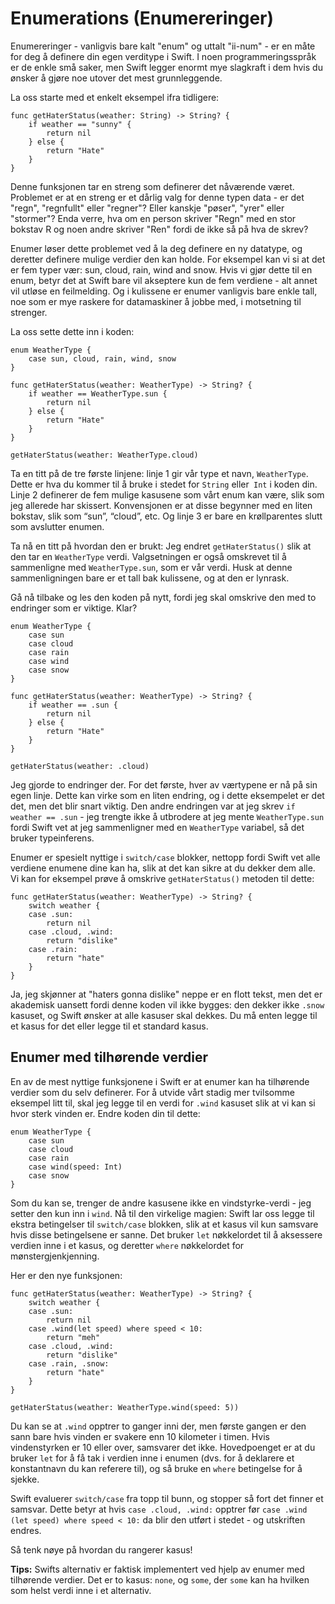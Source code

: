 # Enumerations (Enumereringer)

Enumereringer - vanligvis bare kalt "enum" og uttalt "ii-num" - er en måte for deg å definere din egen verditype i Swift. I noen programmeringsspråk er de enkle små saker, men Swift legger enormt mye slagkraft i dem hvis du ønsker å gjøre noe utover det mest grunnleggende.

La oss starte med et enkelt eksempel ifra tidligere:

    func getHaterStatus(weather: String) -> String? {
        if weather == "sunny" {
            return nil
        } else {
            return "Hate"
        }
    }

Denne funksjonen tar en streng som definerer det nåværende været. Problemet er at en streng er et dårlig valg for denne typen data - er det "regn", "regnfullt" eller "regner"? Eller kanskje "pøser", "yrer" eller "stormer"? Enda verre, hva om en person skriver "Regn" med en stor bokstav R og noen andre skriver "Ren" fordi de ikke så på hva de skrev?

Enumer løser dette problemet ved å la deg definere en ny datatype, og deretter definere mulige verdier den kan holde. For eksempel kan vi si at det er fem typer vær: sun, cloud, rain, wind and snow. Hvis vi gjør dette til en enum, betyr det at Swift bare vil akseptere kun de fem verdiene - alt annet vil utløse en feilmelding. Og i kulissene er enumer vanligvis bare enkle tall, noe som er mye raskere for datamaskiner å jobbe med, i motsetning til strenger.

La oss sette dette inn i koden:

    enum WeatherType {
        case sun, cloud, rain, wind, snow
    }

    func getHaterStatus(weather: WeatherType) -> String? {
        if weather == WeatherType.sun {
            return nil
        } else {
            return "Hate"
        }
    }

    getHaterStatus(weather: WeatherType.cloud)

Ta en titt på de tre første linjene: linje 1 gir vår type et navn, `WeatherType`. Dette er hva du kommer til å bruke i stedet for `String` eller` Int` i koden din. Linje 2 definerer de fem mulige kasusene som vårt enum kan være, slik som jeg allerede har skissert. Konvensjonen er at disse begynner med en liten bokstav, slik som “sun”, “cloud”, etc. Og linje 3 er bare en krøllparentes slutt som avslutter enumen.

Ta nå en titt på hvordan den er brukt: Jeg endret `getHaterStatus()` slik at den tar en `WeatherType` verdi. Valgsetningen er også omskrevet til å sammenligne med `WeatherType.sun`, som er vår verdi. Husk at denne sammenligningen bare er et tall bak kulissene, og at den er lynrask.

Gå nå tilbake og les den koden på nytt, fordi jeg skal omskrive den med to endringer som er viktige. Klar?

    enum WeatherType {
        case sun
        case cloud
        case rain
        case wind
        case snow
    }

    func getHaterStatus(weather: WeatherType) -> String? {
        if weather == .sun {
            return nil
        } else {
            return "Hate"
        }
    }

    getHaterStatus(weather: .cloud)

Jeg gjorde to endringer der. For det første, hver av værtypene er nå på sin egen linje. Dette kan virke som en liten endring, og i dette eksempelet er det det, men det blir snart viktig. Den andre endringen var at jeg skrev `if weather == .sun` - jeg trengte ikke å utbrodere at jeg mente `WeatherType.sun` fordi Swift vet at jeg sammenligner med en `WeatherType` variabel, så det bruker typeinferens.

Enumer er spesielt nyttige i `switch/case` blokker, nettopp fordi Swift vet alle verdiene enumene dine kan ha, slik at det kan sikre at du dekker dem alle. Vi kan for eksempel prøve å omskrive `getHaterStatus()` metoden til dette:

    func getHaterStatus(weather: WeatherType) -> String? {
        switch weather {
        case .sun:
            return nil
        case .cloud, .wind:
            return "dislike"
        case .rain:
            return "hate"
        }
    }

Ja, jeg skjønner at "haters gonna dislike" neppe er en flott tekst, men det er akademisk uansett fordi denne koden vil ikke bygges: den dekker ikke `.snow` kasuset, og Swift ønsker at alle kasuser skal dekkes. Du må enten legge til et kasus for det eller legge til et standard kasus.

## Enumer med tilhørende verdier

En av de mest nyttige funksjonene i Swift er at enumer kan ha tilhørende verdier som du selv definerer. For å utvide vårt stadig mer tvilsomme eksempel litt til, skal jeg legge til en verdi for `.wind` kasuset slik at vi kan si hvor sterk vinden er. Endre koden din til dette:

    enum WeatherType {
        case sun
        case cloud
        case rain
        case wind(speed: Int)
        case snow
    }

Som du kan se, trenger de andre kasusene ikke en vindstyrke-verdi - jeg setter den kun inn i `wind`. Nå til den virkelige magien: Swift lar oss legge til ekstra betingelser til `switch/case` blokken, slik at et kasus vil kun samsvare hvis disse betingelsene er sanne. Det bruker `let` nøkkelordet til å aksessere verdien inne i et kasus, og deretter `where` nøkkelordet for mønstergjenkjenning.

Her er den nye funksjonen:

    func getHaterStatus(weather: WeatherType) -> String? {
        switch weather {
        case .sun:
            return nil
        case .wind(let speed) where speed < 10:
            return "meh"
        case .cloud, .wind:
            return "dislike"
        case .rain, .snow:
            return "hate"
        }
    }

    getHaterStatus(weather: WeatherType.wind(speed: 5))

Du kan se at `.wind` opptrer to ganger inni der, men første gangen er den sann bare hvis vinden er svakere enn 10 kilometer i timen. Hvis vindenstyrken er 10 eller over, samsvarer det ikke. Hovedpoenget er at du bruker `let` for å få tak i verdien inne i enumen (dvs. for å deklarere et konstantnavn du kan referere til), og så bruke en `where` betingelse for å sjekke.

Swift evaluerer `switch/case` fra topp til bunn, og stopper så fort det finner et samsvar. Dette betyr at hvis `case .cloud, .wind:` opptrer før `case .wind (let speed) where speed < 10:` da blir den utført i stedet - og utskriften endres.

Så tenk nøye på hvordan du rangerer kasus!

**Tips:** Swifts alternativ er faktisk implementert ved hjelp av enumer med tilhørende verdier. Det er to kasus: `none`, og `some`, der `some` kan ha hvilken som helst verdi inne i et alternativ.